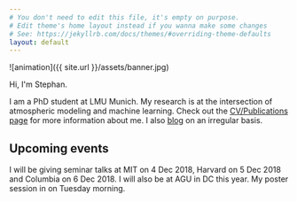 ```yaml
---
# You don't need to edit this file, it's empty on purpose.
# Edit theme's home layout instead if you wanna make some changes
# See: https://jekyllrb.com/docs/themes/#overriding-theme-defaults
layout: default
---
```


![animation]({{ site.url }}/assets/banner.jpg)  

Hi, I'm Stephan. 

I am a PhD student at LMU Munich. My research is at the intersection of atmospheric modeling and machine learning. Check out the [CV/Publications page](https://raspstephan.github.io/cv/) for more information about me. I also [blog](https://raspstephan.github.io/blog/) on an irregular basis.

## Upcoming events

I will be giving seminar talks at MIT on 4 Dec 2018, Harvard on 5 Dec 2018 and Columbia on 6 Dec 2018. I will also be at AGU in DC this year. My poster session in on Tuesday morning. 

